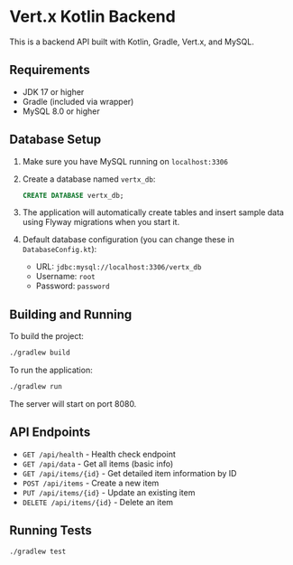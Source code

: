 # Vert.x Kotlin Backend

This is a backend API built with Kotlin, Gradle, Vert.x, and MySQL.

## Requirements

- JDK 17 or higher
- Gradle (included via wrapper)
- MySQL 8.0 or higher

## Database Setup

1. Make sure you have MySQL running on `localhost:3306`
2. Create a database named `vertx_db`:
   ```sql
   CREATE DATABASE vertx_db;
   ```
3. The application will automatically create tables and insert sample data using Flyway migrations when you start it.

4. Default database configuration (you can change these in `DatabaseConfig.kt`):
   - URL: `jdbc:mysql://localhost:3306/vertx_db`
   - Username: `root`
   - Password: `password`

## Building and Running

To build the project:

```bash
./gradlew build
```

To run the application:

```bash
./gradlew run
```

The server will start on port 8080.

## API Endpoints

- `GET /api/health` - Health check endpoint
- `GET /api/data` - Get all items (basic info)
- `GET /api/items/{id}` - Get detailed item information by ID
- `POST /api/items` - Create a new item
- `PUT /api/items/{id}` - Update an existing item
- `DELETE /api/items/{id}` - Delete an item

## Running Tests

```bash
./gradlew test
``` 